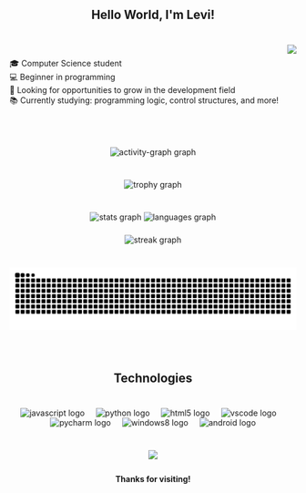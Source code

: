 <h2 align="center">Hello World, I'm Levi!</h2>

###

<br clear="both">

<img align="right" height="180" src="https://sdmntpritalynorth.oaiusercontent.com/files/00000000-1440-6246-958b-e22fecdbaf92/raw?se=2025-04-17T21%3A15%3A24Z&sp=r&sv=2024-08-04&sr=b&scid=584523a1-9a68-567d-89af-e209435446b7&skoid=a3336399-497e-45e5-8f28-4b88ecca3d1f&sktid=a48cca56-e6da-484e-a814-9c849652bcb3&skt=2025-04-16T21%3A26%3A53Z&ske=2025-04-17T21%3A26%3A53Z&sks=b&skv=2024-08-04&sig=cqL2dYaDT2TUfHgHTjt8s8gWZtGQCKmYfqe8eGMjG2o%3D"  />

###

<p align="left">🎓 Computer Science student<br>💻 Beginner in programming<br>🚀 Looking for opportunities to grow in the development field<br>📚 Currently studying: programming logic, control structures, and more!</p>

###

<br clear="both">

<div align="center">
  <img src="https://github-readme-activity-graph.vercel.app/graph?username=carlosllevi&radius=16&theme=nord&area=true&order=5&hide_title=false&hide_border=true" height="300" alt="activity-graph graph"  />
</div>

###

<br clear="both">

<div align="center">
  <img src="https://github-profile-trophy.vercel.app?username=carlosllevi&theme=onestar&column=-1&row=1&margin-w=9&margin-h=8&no-bg=true&no-frame=true&order=4" height="150" alt="trophy graph"  />
</div>

###

<br clear="both">

<div align="center">
  <img src="https://github-readme-stats.vercel.app/api?username=carlosllevi&hide_title=false&hide_rank=false&show_icons=true&include_all_commits=true&count_private=true&disable_animations=false&theme=nord&locale=en&hide_border=true" height="146" alt="stats graph"  />
  <img src="https://github-readme-stats.vercel.app/api/top-langs?username=carlosllevi&locale=en&hide_title=false&layout=compact&card_width=320&langs_count=5&theme=nord&hide_border=true" height="144" alt="languages graph"  />
</div>

###

<div align="center">
  <img src="https://streak-stats.demolab.com?user=carlosllevi&locale=en&mode=daily&theme=nord&hide_border=true&border_radius=5&order=3" height="150" alt="streak graph"  />
</div>

###

<br clear="both">

<img src="https://raw.githubusercontent.com/carlosllevi/carlosllevi/output/snake.svg" alt="Snake animation" />

###

<br clear="both">

<h2 align="center">Technologies  </></h2>

###

<br clear="both">

<div align="center">
  <img src="https://cdn.jsdelivr.net/gh/devicons/devicon/icons/javascript/javascript-original.svg" height="40" alt="javascript logo"  />
  <img width="12" />
  <img src="https://cdn.jsdelivr.net/gh/devicons/devicon/icons/python/python-original.svg" height="40" alt="python logo"  />
  <img width="12" />
  <img src="https://cdn.jsdelivr.net/gh/devicons/devicon/icons/html5/html5-original.svg" height="40" alt="html5 logo"  />
  <img width="12" />
  <img src="https://cdn.jsdelivr.net/gh/devicons/devicon/icons/vscode/vscode-original.svg" height="40" alt="vscode logo"  />
  <img width="12" />
  <img src="https://cdn.jsdelivr.net/gh/devicons/devicon/icons/pycharm/pycharm-original.svg" height="40" alt="pycharm logo"  />
  <img width="12" />
  <img src="https://cdn.jsdelivr.net/gh/devicons/devicon/icons/windows8/windows8-original.svg" height="40" alt="windows8 logo"  />
  <img width="12" />
  <img src="https://cdn.simpleicons.org/android/3DDC84" height="40" alt="android logo"  />
</div>

###

<br clear="both">

<div align="center">
  <img src="https://profile-counter.glitch.me/carlosllevi/count.svg?"  />
</div>

###

<h4 align="center">Thanks for visiting!</h4>

###
